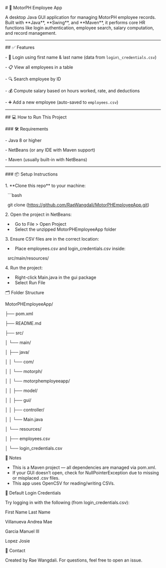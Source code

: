 \# 🚗 MotorPH Employee App



A desktop Java GUI application for managing MotorPH employee records. Built with \*\*Java\*\*, \*\*Swing\*\*, and \*\*Maven\*\*, it performs core HR functions like login authentication, employee search, salary computation, and record management.



---



\## ✅ Features



\- 🔐 Login using first name \& last name (data from `login\_credentials.csv`)

\- 📋 View all employees in a table

\- 🔍 Search employee by ID

\- 💰 Compute salary based on hours worked, rate, and deductions

\- ➕ Add a new employee (auto-saved to `employees.csv`)



---



\## 💻 How to Run This Project



\### 🛠 Requirements

\- Java 8 or higher

\- NetBeans (or any IDE with Maven support)

\- Maven (usually built-in with NetBeans)



---



\### 📦 Setup Instructions



1\. \*\*Clone this repo\*\* to your machine:

&nbsp;  ```bash

&nbsp;  git clone (https://github.com/RaeWangdali/MotorPHEmployeeApp.git)



2\. Open the project in NetBeans:

* &nbsp;	Go to File > Open Project
* &nbsp;	Select the unzipped MotorPHEmployeeApp folder



3\. Ensure CSV files are in the correct location:

* &nbsp;	Place employees.csv and login\_credentials.csv inside:



&nbsp;		src/main/resources/



4\. Run the project:

* &nbsp;	Right-click Main.java in the gui package
* &nbsp;	Select Run File



🗂 Folder Structure

MotorPHEmployeeApp/

├── pom.xml

├── README.md

├── src/

│   └── main/

│       ├── java/

│       │   └── com/

│       │       └── motorph/

│       │           └── motorphemployeeapp/

│       │               ├── model/

│       │               ├── gui/

│       │               ├── controller/

│       │               └── Main.java

│       └── resources/

│           ├── employees.csv

│           └── login\_credentials.csv



📝 Notes

* This is a Maven project — all dependencies are managed via pom.xml.
* If your GUI doesn’t open, check for NullPointerException due to missing or misplaced .csv files.
* This app uses OpenCSV for reading/writing CSVs.



🙋 Default Login Credentials

Try logging in with the following (from login\_credentials.csv):

First Name   Last Name

Villanueva  Andrea Mae

Garcia      Manuel III

Lopez       Josie



📧 Contact

Created by Rae Wangdali. For questions, feel free to open an issue.



